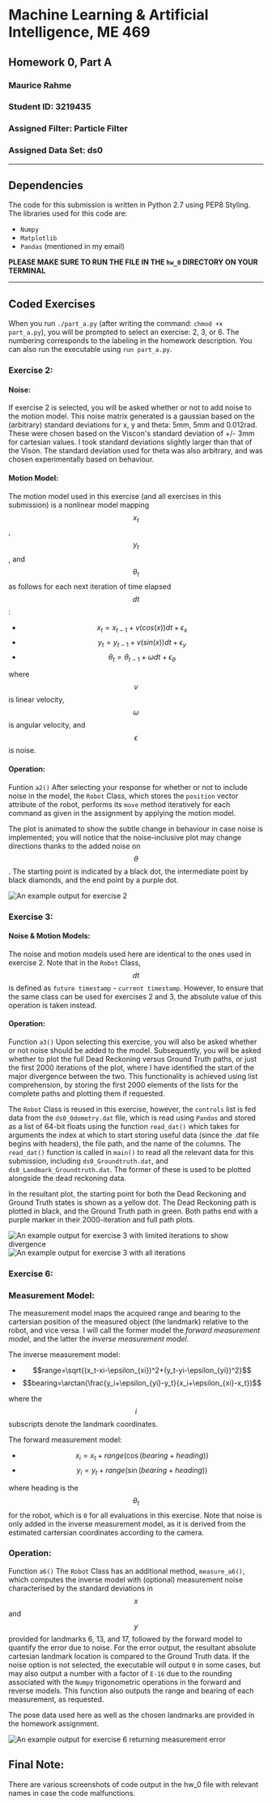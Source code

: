 # Machine Learning & Artificial Intelligence, ME 469
## Homework 0, Part A
### Maurice Rahme
### Student ID: 3219435

### Assigned Filter: Particle Filter
### Assigned Data Set: ds0

****
## Dependencies
The code for this submission is written in Python 2.7 using PEP8 Styling. 
The libraries used for this code are:
* ``` Numpy ```
* ``` Matplotlib ```
* ``` Pandas ``` (mentioned in my email)

**PLEASE MAKE SURE TO RUN THE FILE IN THE ```hw_0``` DIRECTORY ON YOUR TERMINAL**
****
## Coded Exercises
When you run ``` ./part_a.py ``` (after writing the command: ``` chmod +x part_a.py ```), you will be prompted to select an exercise: 2, 3, or 6. The numbering corresponds to the labeling in the homework description. You can also run the executable using ``` run part_a.py ```.
### Exercise 2:
#### Noise:
If exercise 2 is selected, you will be asked whether or not to add noise to the motion model. This noise matrix generated is a gaussian based on the (arbitrary) standard deviations for x, y and theta: 5mm, 5mm and 0.012rad. These were chosen based on the Viscon's standard deviation of +/- 3mm for cartesian values. I took standard deviations slightly larger than that of the Vison. The standard deviation used for theta was also arbitrary, and was chosen experimentally based on behaviour.
#### Motion Model:
The motion model used in this exercise (and all exercises in this submission) is a nonlinear model mapping $$x_t$$, $$y_t$$, and $$\theta_t$$ as follows for each next iteration of time elapsed $$dt$$:
* $$x_t=x_{t-1}+v(cos(x))dt+\epsilon_x$$
* $$y_t=y_{t-1}+v(sin(x))dt+\epsilon_y$$
* $$\theta_t=\theta_{t-1}+\omega dt+\epsilon_{\theta}$$

where $$v$$ is linear velocity, $$\omega$$ is angular velocity, and $$\epsilon$$ is noise. 

#### Operation:
Funtion ```a2()```
After selecting your response for whether or not to include noise in the model, the ``` Robot ``` Class, which stores the ``` position ``` vector attribute of the robot, performs its ``` move ``` method iteratively for each command as given in the assignment by applying the motion model.

The plot is animated to show the subtle change in behaviour in case noise is implemented; you will notice that the noise-inclusive plot may change directions thanks to the added noise on $$\theta$$. The starting point is indicated by a black dot, the intermediate point by black diamonds, and the end point by a purple dot. 

![An example output for exercise 2]('ex2.png')

### Exercise 3:
#### Noise & Motion Models:
The noise and motion models used here are identical to the ones used in exercise 2. Note that in the ``` Robot ``` Class, $$dt$$ is defined as ``` future timestamp ``` - ``` current timestamp ```. However, to ensure that the same class can be used for exercises 2 and 3, the absolute value of this operation is taken instead. 
#### Operation:
Function ```a3()```
Upon selecting this exercise, you will also be asked whether or not noise should be added to the model. Subsequently, you will be asked whether to plot the full Dead Reckoning versus Ground Truth paths, or just the first 2000 iterations of the plot, where I have identified the start of the major divergence between the two. This functionality is achieved using list comprehension, by storing the first 2000 elements of the lists for the complete paths and plotting them if requested. 

The ``` Robot ``` Class is reused in this exercise, however, the ```controls``` list is fed data from the ```ds0_Odometry.dat``` file, which is read using ```Pandas``` and stored as a list of 64-bit floats using the function ```read_dat()``` which takes for arguments the index at which to start storing useful data (since the .dat file begins with headers), the file path, and the name of the columns. The ```read_dat()``` function is called in ```main()``` to read all the relevant data for this submission, including ```ds0_Groundtruth.dat```, and ```ds0_Landmark_Groundtruth.dat```. The former of these is used to be plotted alongside the dead reckoning data. 

In the resultant plot, the starting point for both the Dead Reckoning and Ground Truth states is shown as a yellow dot. The Dead Reckoning path is plotted in black, and the Ground Truth path in green. Both paths end with a purple marker in their 2000-iteration and full path plots. 

![An example output for exercise 3 with limited iterations to show divergence]('ex3_lim.png')
![An example output for exercise 3 with all iterations]('ex3.png')

### Exercise 6:
### Measurement Model:
The measurement model maps the acquired range and bearing to the cartersian position of the measured object (the landmark) relative to the robot, and vice versa. I will call the former model the *forward measurement model*, and the latter the *inverse measurement model*. 

The inverse measurement model:
* $$range=\sqrt{(x_t-xi-\epsilon_{xi})^2+(y_t-yi-\epsilon_{yi})^2}$$
* $$bearing=\arctan(\frac{y_i+\epsilon_{yi}-y_t}{x_i+\epsilon_{xi}-x_t})$$

where the $$i$$ subscripts denote the landmark coordinates.

The forward measurement model:
* $$x_i=x_t+range(\cos(bearing+heading))$$
* $$y_i=y_t+range(\sin(bearing+heading))$$

where heading is the $$\theta_t$$ for the robot, which is ```0``` for all evaluations in this exercise. Note that noise is only added in the inverse measurement model, as it is derived from the estimated cartersian coordinates according to the camera. 
### Operation:
Function ```a6()```
The ```Robot``` Class has an additional method, ```measure_a6()```, which computes the inverse model with (optional) measurement noise characterised by the standard deviations in $$x$$ and $$y$$ provided for landmarks 6, 13, and 17, followed by the forward model to quantify the error due to noise. For the error output, the resultant absolute cartesian landmark location is compared to the Ground Truth data. If the noise option is not selected, the executable will output ```0``` in some cases, but may also output a number with a factor of ```E-16``` due to the rounding associated with the ```Numpy``` trigonometric operations in the forward and reverse models. This function also outputs the range and bearing of each measurement, as requested.

The pose data used here as well as the chosen landmarks are provided in the homework assignment. 

![An example output for exercise 6 returning measurement error]('ex6_noise.png')

## Final Note:
There are various screenshots of code output in the hw_0 file with relevant names in case the code malfunctions. 